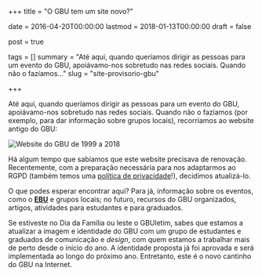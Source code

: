 +++
title = "O GBU tem um site novo?"

date = 2016-04-20T00:00:00
lastmod = 2018-01-13T00:00:00
draft = false

post = true

tags = []
summary = "Até aqui, quando queríamos dirigir as pessoas para um evento do GBU, apoiávamo-nos sobretudo nas redes sociais. Quando não o fazíamos..."
slug = "site-provisorio-gbu"

+++

Até aqui, quando queríamos dirigir as pessoas para um evento do GBU, apoiávamo-nos sobretudo nas redes sociais. Quando não o fazíamos (por exemplo, para dar informação sobre grupos locais), recorríamos ao website antigo do GBU:

![Website do GBU de 1999 a 2018](/img/blog/201806-sitio-antigo.png "Website do GBU de 1999 a 2018")

Há algum tempo que sabíamos que este website precisava de renovação. Recentemente, com a preparação necessária para nos adaptarmos ao RGPD (também temos uma [política de privacidade][policy]!), decidimos atualizá-lo.

O que podes esperar encontrar aqui? Para já, informação sobre os eventos, como o __[EBU][ebu]__ e grupos locais; no futuro, recursos do GBU organizados, artigos, atividades para estudantes e para graduados.

Se estiveste no Dia da Família ou leste o GBUletim, sabes que estamos a atualizar a imagem e identidade do GBU com um grupo de estudantes e graduados de comunicação e _design_, com quem estamos a trabalhar mais de perto desde o início do ano. A identidade proposta já foi aprovada e será implementada ao longo do próximo ano. Entretanto, este é o novo cantinho do GBU na Internet.

[ebu]:/project/ebu-2018/
[policy]:/page/politica-privacidade/
[missao]:/page/missao-e-visao/